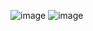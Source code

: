 ![image](https://github.com/user-attachments/assets/830cf608-0412-4812-af57-1abb0003aa2c)
![image](https://github.com/user-attachments/assets/a61e0777-a168-4022-925a-99377f817480)
